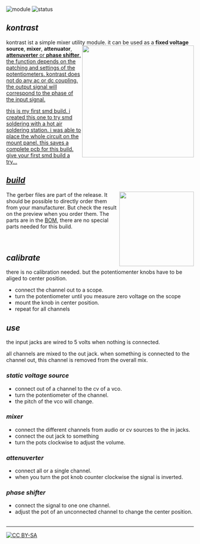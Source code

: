 ![module](https://img.shields.io/badge/module-mischer-yellow)
![status](https://img.shields.io/badge/status-work%20in%20progress-orange)

## *kontrast*

kontrast ist a simple mixer utility module. it can be used as a **fixed voltage source**, **mixer**, **attenuator**, <a href="https://spielhuus.github.io/elektrophon/images/kontrast-panel.png"><img src="https://spielhuus.github.io/elektrophon/images/kontrast-panel-tmb.png" width="300px" align="right">**attenuverter** or **phase shifter**. the function depends on the patching and settings of the potentiometers. kontrast does not do any ac or dc coupling. the output signal will correspond to the phase of the input signal. 

this is my first smd build. i created this one to try smd soldering with a hot air soldering station. i was able to place the whole circuit on the mount panel. this saves a complete pcb for this build. give your first smd build a try...

## *build*

<a href="https://spielhuus.github.io/elektrophon/schemas/kontrast.pdf"><img src="https://spielhuus.github.io/elektrophon/images/kontrast-schema-tmb.png" width="200px" align="right"></img></a> The gerber files are part of the release. It should be possible to directly order them from your manufacturer. But check the result on the preview when you order them. The parts are in the [BOM](BOM.md), there are no special parts needed for this build. <br/><br/><br/>

## *calibrate*

there is no calibration needed. but the potentiomenter knobs have to be aliged to center position. 

* connect the channel out to a scope.
* turn the potentiometer until you measure zero voltage on the scope
* mount the knob in center position.
* repeat for all channels

## *use*

the input jacks are wired to 5 volts when nothing is connected.

all channels are mixed to the out jack. when something is connected to the channel out, this channel is removed from the overall mix.

### *static voltage source*
* connect out of a channel to the cv of a vco.
* turn the potentiometer of the channel.
* the pitch of the vco will change.

### *mixer*
* connect the different channels from audio or cv sources to the in jacks.
* connect the out jack to something
* turn the pots clockwise to adjust the volume.

### *attenuverter*
* connect all or a single channel. 
* when you turn the pot knob counter clockwise the signal is inverted.

### *phase shifter*

* connect the signal to one one channel.
* adjust the pot of an unconnected channel to change the center position.
<br/><br/>

---
[![CC BY-SA](https://licensebuttons.net/l/by-sa/3.0/88x31.png)](https://creativecommons.org/licenses/by-sa/4.0/)

[1]: https://en.wikipedia.org/wiki/Envelope_(music)
